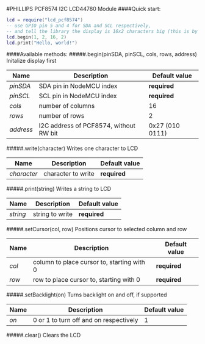#PHILLIPS PCF8574 I2C LCD44780 Module
####Quick start:
```lua
lcd = require("lcd_pcf8574")
-- use GPIO pin 5 and 4 for SDA and SCL respectively,
-- and tell the library the display is 16x2 characters big (this is by default, so you can omit them).
lcd.begin(1, 2, 16, 2)
lcd.print("Hello, world!")
```
####Available methods:
#####.begin(pinSDA, pinSCL, cols, rows, address)
Initalize display first

Name | Description | Default value
---- | ----------- | -------------
_pinSDA_ | SDA pin in NodeMCU index | __required__
_pinSCL_ | SCL pin in NodeMCU index | __required__
_cols_ | number of columns | 16
_rows_ | number of rows | 2
_address_ | I2C address of PCF8574, without RW bit | 0x27 (010 0111)

#####.write(character)
Writes one character to LCD

Name | Description | Default value
---- | ----------- | -------------
_character_ | character to write | __required__

#####.print(string)
Writes a string to LCD

Name | Description | Default value
---- | ----------- | -------------
_string_ | string to write | __required__

#####.setCursor(col, row)
Positions cursor to selected column and row

Name | Description | Default value
---- | ----------- | -------------
_col_ | column to place cursor to, starting with 0 | __required__
_row_ | row to place cursor to, starting with 0 | __required__

#####.setBacklight(on)
Turns backlight on and off, if supported

Name | Description | Default value
---- | ----------- | -------------
_on_ | 0 or 1 to turn off and on respectively | 1

#####.clear()
Clears the LCD
